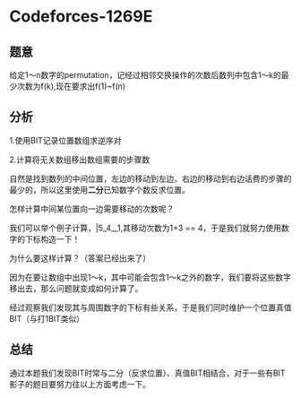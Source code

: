 # Codeforces-1269E

## 题意

给定1～n数字的permutation，记经过相邻交换操作的次数后数列中包含1～k的最少次数为f(k),现在要求出f(1)~f(n)

## 分析

1.使用BIT记录位置数组求逆序对

2.计算将无关数组移出数组需要的步骤数

自然是找到数列的中间位置，左边的移动到左边，右边的移动到右边话费的步骤的最少的，所以这里使用**二分**已知数字个数反求位置。

怎样计算中间某位置向一边需要移动的次数呢？

我们可以举个例子计算，|5_4__1,其移动次数为1+3 == 4，于是我们就努力使用数字的下标构造一下！

为什么要这样计算？（答案已经出来了）

因为在要让数组中出现1～k，其中可能会包含1～k之外的数字，我们要将这些数字移出去，那么问题就变成如何计算了。

经过观察我们发现其与周围数字的下标有些关系，于是我们同时维护一个位置真值BIT（与打1BIT类似）

## 总结

通过本题我们发现BIT时常与二分（反求位置）、真值BIT相结合，对于一些有BIT影子的题目要努力往以上方面考虑一下。
